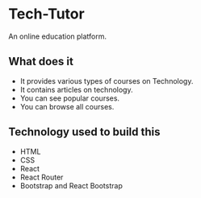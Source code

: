 # Tech-Tutor

An online education platform.

## What does it
- It provides various types of courses on Technology.
- It contains articles on technology.
- You can see popular courses.
- You can browse all courses.

## Technology used to build this
- HTML
- CSS
- React
- React Router
- Bootstrap and React Bootstrap


